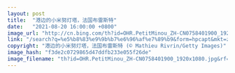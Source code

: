 ```yaml
---
layout: post
title:  "港边的小米努灯塔，法国布雷斯特"
date:   "2021-08-20 16:00:00 +0800"
image_url: "http://cn.bing.com/th?id=OHR.PetitMinou_ZH-CN0758401900_1920x1080.jpg&rf=LaDigue_1920x1080.jpg&pid=hp"
link: "/search?q=%e5%b8%83%e9%9b%b7%e6%96%af%e7%89%b9&form=hpcapt&mkt=zh-cn"
copyright: "港边的小米努灯塔，法国布雷斯特 (© Mathieu Rivrin/Getty Images)"
image_hash: "f3de2c0729865d47ddfb233e055f26de"
image_filename: "th?id=OHR.PetitMinou_ZH-CN0758401900_1920x1080.jpg&rf=LaDigue_1920x1080.jpg&pid=hp"
---
```


